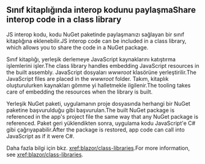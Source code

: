 ## <a name="share-interop-code-in-a-class-library"></a><span data-ttu-id="9c1ac-101">Sınıf kitaplığında interop kodunu paylaşma</span><span class="sxs-lookup"><span data-stu-id="9c1ac-101">Share interop code in a class library</span></span>

<span data-ttu-id="9c1ac-102">JS interop kodu, kodu NuGet paketinde paylaşmanızı sağlayan bir sınıf kitaplığına eklenebilir.</span><span class="sxs-lookup"><span data-stu-id="9c1ac-102">JS interop code can be included in a class library, which allows you to share the code in a NuGet package.</span></span>

<span data-ttu-id="9c1ac-103">Sınıf kitaplığı, yerleşik derlemeye JavaScript kaynaklarını katıştırma işlemlerini işler.</span><span class="sxs-lookup"><span data-stu-id="9c1ac-103">The class library handles embedding JavaScript resources in the built assembly.</span></span> <span data-ttu-id="9c1ac-104">JavaScript dosyaları *wwwroot* klasörüne yerleştirilir.</span><span class="sxs-lookup"><span data-stu-id="9c1ac-104">The JavaScript files are placed in the *wwwroot* folder.</span></span> <span data-ttu-id="9c1ac-105">Takım, kitaplık oluşturulurken kaynakları gömme yi halletmekle ilgilenir.</span><span class="sxs-lookup"><span data-stu-id="9c1ac-105">The tooling takes care of embedding the resources when the library is built.</span></span>

<span data-ttu-id="9c1ac-106">Yerleşik NuGet paketi, uygulamanın proje dosyasında herhangi bir NuGet paketine başvurulduğu gibi başvurulan.</span><span class="sxs-lookup"><span data-stu-id="9c1ac-106">The built NuGet package is referenced in the app's project file the same way that any NuGet package is referenced.</span></span> <span data-ttu-id="9c1ac-107">Paket geri yüklendikten sonra, uygulama kodu JavaScript'e C# gibi çağrıyapabilir.</span><span class="sxs-lookup"><span data-stu-id="9c1ac-107">After the package is restored, app code can call into JavaScript as if it were C#.</span></span>

<span data-ttu-id="9c1ac-108">Daha fazla bilgi için bkz. <xref:blazor/class-libraries>.</span><span class="sxs-lookup"><span data-stu-id="9c1ac-108">For more information, see <xref:blazor/class-libraries>.</span></span>
